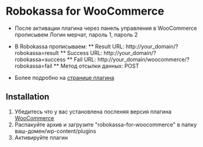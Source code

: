 Robokassa for WooCommerce
========

* После активации плагина через панель управления в WooCommerce прописывем
Логин мерчат, пароль 1, пароль 2


* В Robokassa прописываем:
** Result URL: http://your_domain/?robokassa=result
** Success URL: http://your_domain/?robokassa=success
** Fail URL: http://your_domain/woocommerce/?robokassa=fail
** Метод отсылки данных: POST

* Более подробно на <a href="//polzo.ru/wc-robokassa">странице плагина</a>


Installation
----------

1. Убедитесь что у вас установлена посленяя версия плагина <a href="//www.woothemes.com/woocommerce" title="WooCommerce">WooCommerce</a>
2. Распакуйте архив и загрузите "robokassa-for-woocommerce" в папку ваш-домен/wp-content/plugins
3. Активируйте плагин
